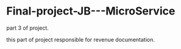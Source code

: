 # Final-project-JB---MicroService
part 3 of project.

this part of project responsible for revenue documentation.
